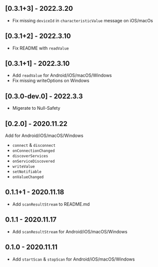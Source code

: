 ## [0.3.1+3] - 2022.3.20

- Fix missing `deviceId` in `characteristicValue` message on iOS/macOs

## [0.3.1+2] - 2022.3.10

- Fix README with `readValue`

## [0.3.1+1] - 2022.3.10

- Add `readValue` for Android/iOS/macOS/Windows
- Fix missing writeOptions on Windows

## [0.3.0-dev.0] - 2022.3.3

- Migerate to Null-Safety

## [0.2.0] - 2020.11.22

Add for Android/iOS/macOS/Windows
- `connect` & `disconnect`
- `onConnectionChanged`
- `discoverServices`
- `onServiceDiscovered`
- `writeValue`
- `setNotifiable`
- `onValueChanged`

## 0.1.1+1 - 2020.11.18

* Add `scanResultStream` to README.md

## 0.1.1 - 2020.11.17

* Add `scanResultStream` for Android/iOS/macOS/Windows

## 0.1.0 - 2020.11.11

* Add `startScan` & `stopScan` for Android/iOS/macOS/Windows
